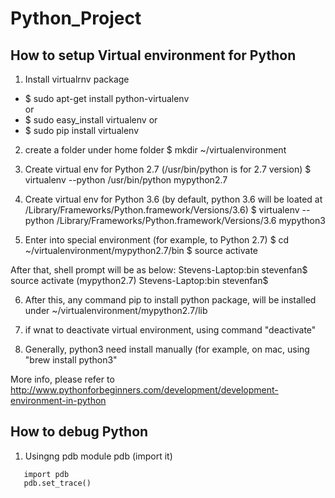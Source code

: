 # Python_Project

## How to setup Virtual environment for Python

1. Install virtualrnv package
  - $ sudo apt-get install python-virtualenv  
  or 
  - $ sudo easy_install virtualenv 
  or
  - $ sudo pip install virtualenv

2. create a folder under home folder
$ mkdir ~/virtualenvironment

3. Create virtual env for Python 2.7 (/usr/bin/python is for 2.7 version)
$ virtualenv --python /usr/bin/python mypython2.7

4. Create virtual env for Python 3.6 (by default, python 3.6 will be loated at /Library/Frameworks/Python.framework/Versions/3.6)
$ virtualenv --python /Library/Frameworks/Python.framework/Versions/3.6 mypython3

5. Enter into special environment (for example, to Python 2.7)
$ cd ~/virtualenvironment/mypython2.7/bin
$ source activate

After that, shell prompt will be as below:
Stevens-Laptop:bin stevenfan$ source activate
(mypython2.7) Stevens-Laptop:bin stevenfan$

6. After this, any command pip to install python package, will be installed under ~/virtualenvironment/mypython2.7/lib

7. if wnat to deactivate virtual environment, using command "deactivate"

8. Generally, python3 need install manually (for example, on mac, using "brew install python3"

More info, please refer to http://www.pythonforbeginners.com/development/development-environment-in-python

## How to debug Python
1. Usingng pdb module pdb (import it)
```
   import pdb
   pdb.set_trace()
```
